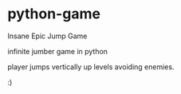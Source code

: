 # python-game
Insane Epic Jump Game

infinite jumber game in python

player jumps vertically up levels avoiding enemies.

:)

